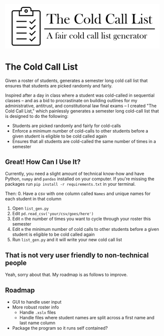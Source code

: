 ![Logo](https://github.com/JakeC007/The-Cold-Call-List/blob/main/imgs/logo.png?raw=true)

# The Cold Call List
Given a roster of students, generates a semester long cold call list that ensures that students are picked randomly and fairly. 

Inspired after a day in class where a student was cold-called in sequential classes – and as a bid to procrastinate on building outlines for my administrative, antitrust, and constitutional law final exams – I created "The Cold Call List," which painlessly generates a semester long cold-call list that is designed to do the following:
-	Students are picked randomly and fairly for cold-calls
-	Enforce a minimum number of cold-calls to other students before a given student is eligible to be cold called again
-	Ensures that all students are cold-called the same number of times in a semester


## Great! How Can I Use It?
Currently, you need a slight amount of technical know-how and have Python, `numpy` and `pandas` installed on your computer. If you're missing the packages run `pip install -r requirements.txt` in your terminal. 

Then:
0. Have a csv with one column called `Names` and unique names for each student in that column 
1. Open `list_gen.py`
2. Edit `pd.read_csv('your/csv/goes/here')`
3. Edit `n` the number of times you want to cycle through your roster this semester
4. Edit `m` the minimum number of cold calls to other students before a given student is eligible to be cold called again
5. Run `list_gen.py` and it will write your new cold call list

## That is not very user friendly to non-technical people
Yeah, sorry about that. My roadmap is as follows to improve.

## Roadmap
- GUI to handle user input
- More robust roster info
     - Handle `.xslx` files
     - Handle files where student names are split across a first name and last name column
- Package the program so it runs self contained?

